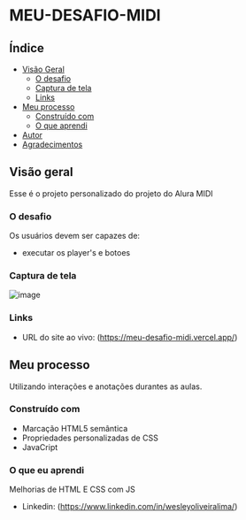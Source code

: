 # MEU-DESAFIO-MIDI

## Índice

- [Visão Geral](#visão-geral)
  - [O desafio](#the-challenge)
  - [Captura de tela](#captura-de-tela)
  - [Links](#links)
- [Meu processo](#meu-processo)
  - [Construído com](#construído-com)
  - [O que aprendi](#o-que-aprendi)
- [Autor](#autor)
- [Agradecimentos](#agradecimentos)

## Visão geral

Esse é o projeto personalizado do projeto do Alura MIDI

### O desafio

Os usuários devem ser capazes de:

- executar os player's e botoes

### Captura de tela

![image](https://user-images.githubusercontent.com/108889735/188194435-4665aeb1-cd9a-4caa-977c-e770e1c9fe59.png)

### Links

- URL do site ao vivo: (<https://meu-desafio-midi.vercel.app/>)

## Meu processo

Utilizando interações e anotações durantes as aulas.

### Construído com

- Marcação HTML5 semântica
- Propriedades personalizadas de CSS
- JavaCript

### O que eu aprendi

Melhorias de HTML E CSS com JS


- Linkedin: (https://www.linkedin.com/in/wesleyoliveiralima/)

